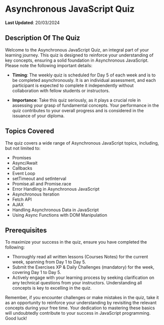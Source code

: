# Asynchronous JavaScript Quiz

**Last Updated**: 20/03/2024

## Description Of The Quiz

Welcome to the Asynchronous JavaScript Quiz, an integral part of your learning journey. This quiz is designed to reinforce your understanding of key concepts, ensuring a solid foundation in Asynchronous JavaScript. Please note the following important details:

- **Timing**: The weekly quiz is scheduled for Day 5 of each week and is to be completed asynchronously. It is an individual assessment, and each participant is expected to complete it independently without collaboration with fellow students or instructors.

- **Importance**: Take this quiz seriously, as it plays a crucial role in assessing your grasp of fundamental concepts. Your performance in the quiz contributes to your overall progress and is considered in the issuance of your diploma.

## Topics Covered

The quiz covers a wide range of Asynchronous JavaScript topics, including, but not limited to:

- Promises
- Async/Await
- Callbacks
- Event Loop
- setTimeout and setInterval
- Promise.all and Promise.race
- Error Handling in Asynchronous JavaScript
- Asynchronous Iteration
- Fetch API
- AJAX
- Handling Asynchronous Data in JavaScript
- Using Async Functions with DOM Manipulation

## Prerequisites

To maximize your success in the quiz, ensure you have completed the following:

- Thoroughly read all written lessons (Courses Notes) for the current week, spanning from Day 1 to Day 5.
- Submit the Exercises XP & Daily Challenges (mandatory) for the week, covering Day 1 to Day 5.
- Actively engage with your learning process by seeking clarification on any technical questions from your instructors. Understanding all concepts is key to excelling in the quiz.

Remember, if you encounter challenges or make mistakes in the quiz, take it as an opportunity to reinforce your understanding by revisiting the relevant concepts during your free time. Your dedication to mastering these basics will undoubtedly contribute to your success in JavaScript programming. Good luck!
